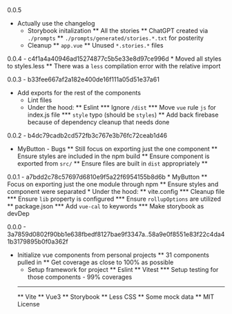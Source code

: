 0.0.5
  * Actually use the changelog
	* Storybook initalization
	** All the stories
	** ChatGPT created via `./prompts`
	** `./prompts/generated/stories.*.txt` for posterity
	* Cleanup
	** `app.vue`
	** Unused `*.stories.*` files

0.0.4 - c4f1a4a40946ad15274877c5b5e33e8d97ce996d
	* Moved all styles to styles.less
	** There was a `less` compilation error with the relative import

0.0.3 - b33fee667af2a182e400de16f111a05d51e37a61
  * Add exports for the rest of the components
	* Lint files
	* Under the hood:
	** Eslint
	*** Ignore `/dist`
	*** Move `vue` rule `js` for index.js file
	*** `style` typo (should be `styles`)
	** Add back firebase because of dependency cleanup that needs done

0.0.2 - b4dc79cadb2cd572fb3c767e3b76fc72ceab1d46
  * MyButton - Bugs
	** Still focus on exporting just the one component
	** Ensure styles are included in the npm build
	** Ensure component is exported from `src/`
	** Ensure files are built in `dist` appropriately
	**

0.0.1 - a7bdd2c78c57697d6810e9f5a22f6954155b8d6b
	* MyButton
	** Focus on exporting just the one module through npm
	** Ensure styles and component were separated
	* Under the hood:
	** vite.config
	*** Cleanup file
	*** Ensure `lib` property is configured
	*** Ensure `rollupOptions` are utilized
  ** package.json
  *** Add `vue-cal` to keywords
	*** Make storybook as devDep

0.0.0 - 3a7859d0802f90bb1e638fbedf8127bae9f3347a..58a9e0f8551e83f22c4da41b3179895b0f0a362f
  * Initialize vue components from personal projects
	** 31 components pulled in
	** Get coverage as close to 100% as possible
	* Setup framework for project
	** Eslint
	** Vitest
	*** Setup testing for those components - 99% coverages
	*** 
	** Vite
	** Vue3
	** Storybook
	** Less CSS
	** Some mock data
	** MIT License
